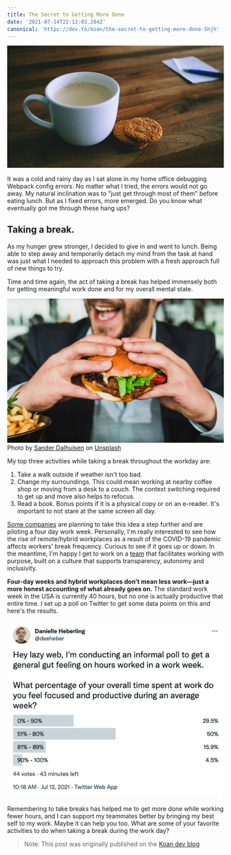 ```yaml
---
title: The Secret to Getting More Done
date: '2021-07-14T22:12:03.284Z'
canonical: 'https://dev.to/koan/the-secret-to-getting-more-done-5hjh'
---
```


![Coffee and Cookies](./coffee-cookies.jpg)

It was a cold and rainy day as I sat alone in my home office debugging Webpack config errors. No matter what I tried, the errors would not go away. My natural inclination was to "just get through most of them" before eating lunch. But as I fixed errors, more emerged. Do you know what eventually got me through these hang ups?

## Taking a break.

As my hunger grew stronger, I decided to give in and went to lunch. Being able to step away and temporarily detach my mind from the task at hand was just what I needed to approach this problem with a fresh approach full of new things to try.

Time and time again, the act of taking a break has helped immensely both for getting meaningful work done and for my overall mental state.

![Man eating a sandwich](./man-sandwich.jpg)
Photo by <a href="https://unsplash.com/@sanderdalhuisen?utm_source=unsplash&utm_medium=referral&utm_content=creditCopyText">Sander Dalhuisen</a> on <a href="https://unsplash.com/s/photos/lunch?utm_source=unsplash&utm_medium=referral&utm_content=creditCopyText">Unsplash</a>

My top three activities while taking a break throughout the workday are:

1. Take a walk outside if weather isn't too bad.
2. Change my surroundings. This could mean working at nearby coffee shop or moving from a desk to a couch. The context switching required to get up and move also helps to refocus.
3. Read a book. Bonus points if it is a physical copy or on an e-reader. It's important to not stare at the same screen all day.

[Some companies](https://fortune.com/2021/07/06/kickstarter-four-day-work-week-2022/) are planning to take this idea a step further and are piloting a four day work week. Personally, I'm really interested to see how the rise of remote/hybrid workplaces as a result of the COVID-19 pandemic affects workers' break frequency. Curious to see if it goes up or down. In the meantime, I'm happy I get to work on a [team](https://www.koan.co/company/about) that facilitates working with purpose, built on a culture that supports transparency, autonomy and inclusivity.

**Four-day weeks and hybrid workplaces don't mean less work—just a more honest accounting of what already goes on.** The standard work week in the USA is currently 40 hours, but no one is actually productive that entire time. I set up a poll on Twitter to get some data points on this and here's the results.

![twitterPoll](./twitterPoll.png)

Remembering to take breaks has helped me to get more done while working fewer hours, and I can support my teammates better by bringing my best self to my work. Maybe it can help you too. What are some of your favorite activities to do when taking a break during the work day?

> Note: This post was originally published on the [Koan dev blog](https://dev.to/koan/the-secret-to-getting-more-done-5hjh)
